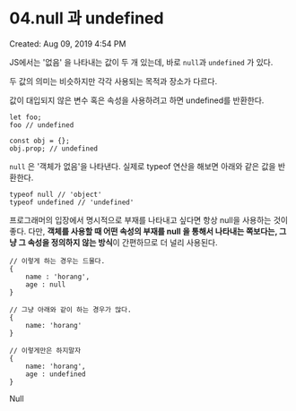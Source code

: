 # 04.null 과 undefined

Created: Aug 09, 2019 4:54 PM

JS에서는 '없음' 을 나타내는 값이 두 개 있는데, 바로 `null`과 `undefined` 가 있다.

두 값의 의미는 비슷하지만 각각 사용되는 목적과 장소가 다르다.

값이 대입되지 않은 변수 혹은 속성을 사용하려고 하면 undefined를 반환한다.

    let foo;
    foo // undefined
    
    const obj = {};
    obj.prop; // undefined

`null` 은 '객체가 없음'을 나타낸다. 실제로 typeof 연산을 해보면 아래와 같은 값을 반환한다. 

    typeof null // 'object'
    typeof undefined // 'undefined'

프로그래머의 입장에서 명시적으로 부재를 나타내고 싶다면 항상 null을 사용하는 것이 좋다. 다만, **객체를 사용할 때 어떤 속성의 부재를 null 을 통해서 나타내는 쪽보다는, 그냥 그 속성을 정의하지 않는 방식**이 간편하므로 더 널리 사용된다.

    // 이렇게 하는 경우는 드물다.
    {
    	name : 'horang',
    	age : null
    }
    
    // 그냥 아래와 같이 하는 경우가 많다.
    {
    	name: 'horang'
    }
    
    // 이렇게만은 하지말자
    {
    	name: 'horang',
    	age : undefined
    }

Null